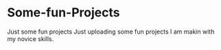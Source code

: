 # Some-fun-Projects
Just some fun projects
Just uploading some fun projects I am makin with my novice skills.
